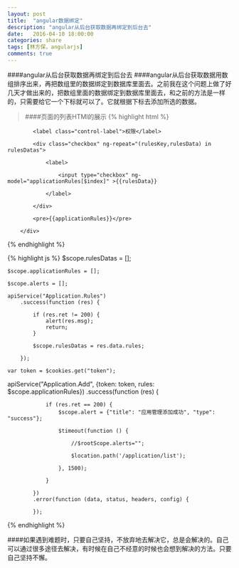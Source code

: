 ```yaml
---
layout: post
title:  "angular数据绑定"
description: "angular从后台获取数据再绑定到后台去"
date:   2016-04-10 18:00:00
categories: share
tags: [林方保，angularjs]
comments: true
---
```

####angular从后台获取数据再绑定到后台去
####angular从后台获取数据用数组排序出来，再把数组里的数据绑定到数据库里面去。之前我在这个问题上做了好几天才做出来的，把数组里面的数据绑定到数据库里面去，和之前的方法是一样的，只需要给它一个下标就可以了。它就根据下标去添加所选的数据。
>####页面的列表HTMl的展示
{% highlight html %}
   <div class="form-group">

            <label class="control-label">权限</label>

            <div class="checkbox" ng-repeat="(rulesKey,rulesData) in rulesDatas">

                <label>

                    <input type="checkbox" ng-model="applicationRules[$index]" >{{rulesData}}

                </label>

            </div>

            <pre>{{applicationRules}}</pre>

        </div>
{% endhighlight %}

{% highlight js %}
$scope.rulesDatas = [];

    $scope.applicationRules = [];

    $scope.alerts = [];

    apiService("Application.Rules")
        .success(function (res) {

            if (res.ret != 200) {
                alert(res.msg);
                return;
            }

            $scope.rulesDatas = res.data.rules;

        });

    var token = $cookies.get("token");

 apiService("Application.Add", {token: token, rules: $scope.applicationRules})
            .success(function (res) {

                if (res.ret == 200) {
                    $scope.alert = {"title": "应用管理添加成功", "type": "success"};

                    $timeout(function () {

                        //$rootScope.alerts="";

                        $location.path('/application/list');

                    }, 1500);

                }

            })
            .error(function (data, status, headers, config) {

            });
{% endhighlight %}

####如果遇到难题时，只要自己坚持，不放弃地去解决它，总是会解决的。自己可以通过很多途径去解决，有时候在自己不经意的时候也会想到解决的方法。只要自己坚持不懈。
